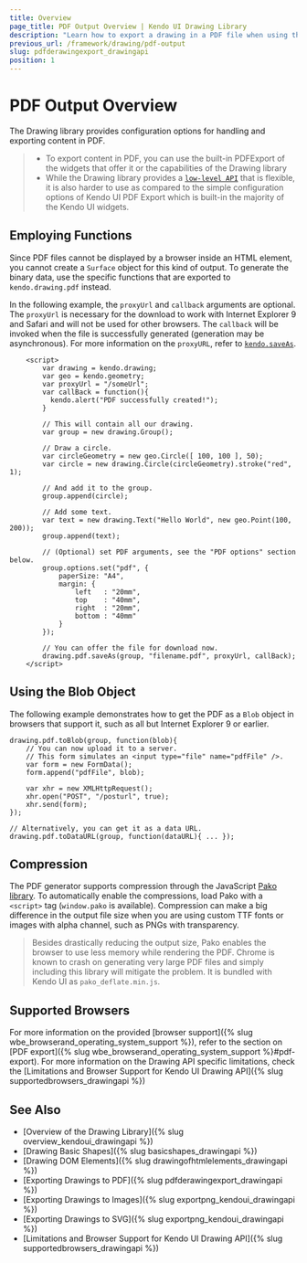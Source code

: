 ```yaml
---
title: Overview
page_title: PDF Output Overview | Kendo UI Drawing Library
description: "Learn how to export a drawing in a PDF file when using the Kendo UI Drawing API."
previous_url: /framework/drawing/pdf-output
slug: pdfderawingexport_drawingapi
position: 1
---
```


# PDF Output Overview

The Drawing library provides configuration options for handling and exporting content in PDF.

> * To export content in PDF, you can use the built-in PDFExport of the widgets that offer it or the capabilities of the Drawing library
> * While the Drawing library provides a [`low-level API`](/api/javascript/drawing) that is flexible, it is also harder to use as compared to the simple configuration options of Kendo UI PDF Export which is built-in the majority of the Kendo UI widgets.

## Employing Functions

Since PDF files cannot be displayed by a browser inside an HTML element, you cannot create a `Surface` object for this kind of output. To generate the binary data, use the specific functions that are exported to `kendo.drawing.pdf` instead.

In the following example, the `proxyUrl` and `callback` arguments are optional. The `proxyUrl` is necessary for the download to work with Internet Explorer 9 and Safari and will not be used for other browsers. The `callback` will be invoked when the file is successfully generated (generation may be asynchronous). For more information on the `proxyURL`, refer to [`kendo.saveAs`](/api/javascript/kendo/methods/saveas).

```dojo
    <script>
        var drawing = kendo.drawing;
        var geo = kendo.geometry;
        var proxyUrl = "/someUrl";
        var callBack = function(){
          kendo.alert("PDF successfully created!");
        }

        // This will contain all our drawing.
        var group = new drawing.Group();

        // Draw a circle.
        var circleGeometry = new geo.Circle([ 100, 100 ], 50);
        var circle = new drawing.Circle(circleGeometry).stroke("red", 1);

        // And add it to the group.
        group.append(circle);

        // Add some text.
        var text = new drawing.Text("Hello World", new geo.Point(100, 200));
        group.append(text);

        // (Optional) set PDF arguments, see the "PDF options" section below.
        group.options.set("pdf", {
            paperSize: "A4",
            margin: {
                left   : "20mm",
                top    : "40mm",
                right  : "20mm",
                bottom : "40mm"
            }
        });

        // You can offer the file for download now.
        drawing.pdf.saveAs(group, "filename.pdf", proxyUrl, callBack);
    </script>
```

## Using the Blob Object

The following example demonstrates how to get the PDF as a `Blob` object in browsers that support it, such as all but Internet Explorer 9 or earlier.

    drawing.pdf.toBlob(group, function(blob){
        // You can now upload it to a server.
        // This form simulates an <input type="file" name="pdfFile" />.
        var form = new FormData();
        form.append("pdfFile", blob);

        var xhr = new XMLHttpRequest();
        xhr.open("POST", "/posturl", true);
        xhr.send(form);
    });

    // Alternatively, you can get it as a data URL.
    drawing.pdf.toDataURL(group, function(dataURL){ ... });

## Compression

The PDF generator supports compression through the JavaScript [Pako library](https://github.com/nodeca/pako). To automatically enable the compressions, load Pako with a `<script>` tag (`window.pako` is available). Compression can make a big difference in the output file size when you are using custom TTF fonts or images with alpha channel, such as PNGs with transparency.

> Besides drastically reducing the output size, Pako enables the browser to use less memory while rendering the PDF. Chrome is known to crash on generating very large PDF files and simply including this library will mitigate the problem. It is bundled with Kendo UI as `pako_deflate.min.js`.

## Supported Browsers

For more information on the provided [browser support]({% slug wbe_browserand_operating_system_support %}), refer to the section on [PDF export]({% slug wbe_browserand_operating_system_support %}#pdf-export). For more information on the Drawing API specific limitations, check the [Limitations and Browser Support for Kendo UI Drawing API]({% slug supportedbrowsers_drawingapi %})

## See Also

* [Overview of the Drawing Library]({% slug overview_kendoui_drawingapi %})
* [Drawing Basic Shapes]({% slug basicshapes_drawingapi %})
* [Drawing DOM Elements]({% slug drawingofhtmlelements_drawingapi %})
* [Exporting Drawings to PDF]({% slug pdfderawingexport_drawingapi %})
* [Exporting Drawings to Images]({% slug exportpng_kendoui_drawingapi %})
* [Exporting Drawings to SVG]({% slug exportpng_kendoui_drawingapi %})
* [Limitations and Browser Support for Kendo UI Drawing API]({% slug supportedbrowsers_drawingapi %})
